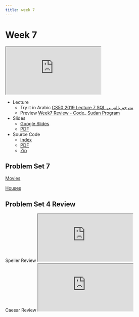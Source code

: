 ```yaml
---
title: week 7
---
```


# Week 7

<iframe src="https://www.youtube.com/embed/4IrUAqYKjIA"></iframe>


- Lecture
  - Try it in Arabic
    [CS50 2019 Lecture 7 SQL مترجم بالعربي](https://www.youtube.com/embed/e1yDLQDWo-I)
  - Preview
    [Week7 Review - Code_ Sudan Program](https://www.youtube.com/embed/CsUbvG0_On8)
- Slides
  - <a href="https://docs.google.com/presentation/d/1Ydz-FLPOBvmJv215WckMyjhlZVnNk66h5yHhZ-yDsc4/edit?usp=sharing">Google Slides</a>
  - <a href="https://cdn.cs50.net/2019/fall/lectures/7/lecture7.pdf">PDF</a>
- Source Code
  - <a href="https://cdn.cs50.net/2019/fall/lectures/7/src7/">Index</a>
  - <a href="https://cdn.cs50.net/2019/fall/lectures/7/src7.pdf">PDF</a>
  - <a href="https://cdn.cs50.net/2019/fall/lectures/7/src7.zip">Zip</a>

## Problem Set 7

[Movies](https://lab.cs50.io/Mohamed-Faroug/lab/main/pset7/Movies)

[Houses](https://lab.cs50.io/Mohamed-Faroug/lab/main/pset7/Houses)




## Problem Set 4 Review 
<div class="box" >Speller Review  <iframe src="https://www.youtube.com/embed/S_3NvpLje3M"></iframe></div>
<div class="box" >Caesar Review  <iframe src="https://www.youtube.com/embed/3BcjXzNlT0w"></iframe></div>
